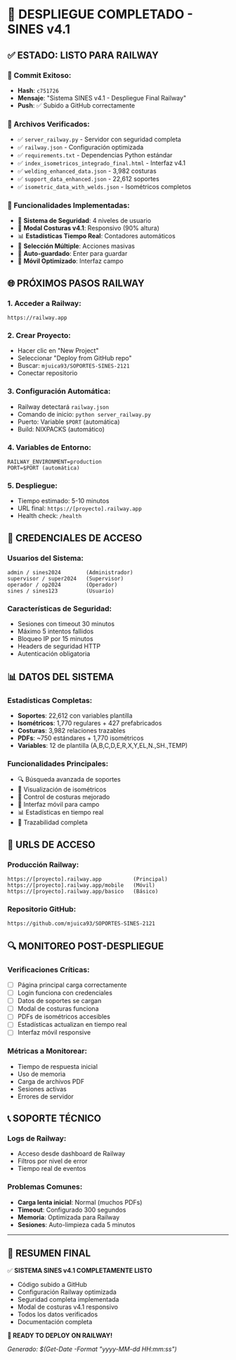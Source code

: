 # 🎉 DESPLIEGUE COMPLETADO - SINES v4.1

## ✅ ESTADO: LISTO PARA RAILWAY

### 🚀 Commit Exitoso:
- **Hash**: `c751726`
- **Mensaje**: "Sistema SINES v4.1 - Despliegue Final Railway"
- **Push**: ✅ Subido a GitHub correctamente

### 📂 Archivos Verificados:
- ✅ `server_railway.py` - Servidor con seguridad completa
- ✅ `railway.json` - Configuración optimizada
- ✅ `requirements.txt` - Dependencias Python estándar
- ✅ `index_isometricos_integrado_final.html` - Interfaz v4.1
- ✅ `welding_enhanced_data.json` - 3,982 costuras
- ✅ `support_data_enhanced.json` - 22,612 soportes
- ✅ `isometric_data_with_welds.json` - Isométricos completos

### 🔧 Funcionalidades Implementadas:
- 🔐 **Sistema de Seguridad**: 4 niveles de usuario
- 🔧 **Modal Costuras v4.1**: Responsivo (90% altura)
- 📊 **Estadísticas Tiempo Real**: Contadores automáticos
- 🔄 **Selección Múltiple**: Acciones masivas
- 💾 **Auto-guardado**: Enter para guardar
- 📱 **Móvil Optimizado**: Interfaz campo

## 🌐 PRÓXIMOS PASOS RAILWAY

### 1. Acceder a Railway:
```
https://railway.app
```

### 2. Crear Proyecto:
- Hacer clic en "New Project"
- Seleccionar "Deploy from GitHub repo"
- Buscar: `mjuica93/SOPORTES-SINES-2121`
- Conectar repositorio

### 3. Configuración Automática:
- Railway detectará `railway.json`
- Comando de inicio: `python server_railway.py`
- Puerto: Variable `$PORT` (automática)
- Build: NIXPACKS (automático)

### 4. Variables de Entorno:
```
RAILWAY_ENVIRONMENT=production
PORT=$PORT (automática)
```

### 5. Despliegue:
- Tiempo estimado: 5-10 minutos
- URL final: `https://[proyecto].railway.app`
- Health check: `/health`

## 🔐 CREDENCIALES DE ACCESO

### Usuarios del Sistema:
```
admin / sines2024        (Administrador)
supervisor / super2024   (Supervisor)
operador / op2024        (Operador)
sines / sines123         (Usuario)
```

### Características de Seguridad:
- Sesiones con timeout 30 minutos
- Máximo 5 intentos fallidos
- Bloqueo IP por 15 minutos
- Headers de seguridad HTTP
- Autenticación obligatoria

## 📊 DATOS DEL SISTEMA

### Estadísticas Completas:
- **Soportes**: 22,612 con variables plantilla
- **Isométricos**: 1,770 regulares + 427 prefabricados
- **Costuras**: 3,982 relaciones trazables
- **PDFs**: ~750 estándares + 1,770 isométricos
- **Variables**: 12 de plantilla (A,B,C,D,E,R,X,Y,EL,N.,SH.,TEMP)

### Funcionalidades Principales:
- 🔍 Búsqueda avanzada de soportes
- 📐 Visualización de isométricos
- 🔧 Control de costuras mejorado
- 📱 Interfaz móvil para campo
- 📊 Estadísticas en tiempo real
- 🔗 Trazabilidad completa

## 🎯 URLS DE ACCESO

### Producción Railway:
```
https://[proyecto].railway.app          (Principal)
https://[proyecto].railway.app/mobile   (Móvil)
https://[proyecto].railway.app/basico   (Básico)
```

### Repositorio GitHub:
```
https://github.com/mjuica93/SOPORTES-SINES-2121
```

## 🔍 MONITOREO POST-DESPLIEGUE

### Verificaciones Críticas:
- [ ] Página principal carga correctamente
- [ ] Login funciona con credenciales
- [ ] Datos de soportes se cargan
- [ ] Modal de costuras funciona
- [ ] PDFs de isométricos accesibles
- [ ] Estadísticas actualizan en tiempo real
- [ ] Interfaz móvil responsive

### Métricas a Monitorear:
- Tiempo de respuesta inicial
- Uso de memoria
- Carga de archivos PDF
- Sesiones activas
- Errores de servidor

## 📞 SOPORTE TÉCNICO

### Logs de Railway:
- Acceso desde dashboard de Railway
- Filtros por nivel de error
- Tiempo real de eventos

### Problemas Comunes:
- **Carga lenta inicial**: Normal (muchos PDFs)
- **Timeout**: Configurado 300 segundos
- **Memoria**: Optimizada para Railway
- **Sesiones**: Auto-limpieza cada 5 minutos

---

## 🎉 RESUMEN FINAL

✅ **SISTEMA SINES v4.1 COMPLETAMENTE LISTO**

- Código subido a GitHub
- Configuración Railway optimizada
- Seguridad completa implementada
- Modal de costuras v4.1 responsivo
- Todos los datos verificados
- Documentación completa

**🚀 READY TO DEPLOY ON RAILWAY!**

*Generado: $(Get-Date -Format "yyyy-MM-dd HH:mm:ss")* 